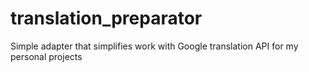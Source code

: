 # translation_preparator

Simple adapter that simplifies work with Google translation API for my personal projects
